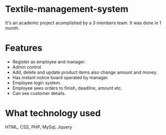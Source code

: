 # Textile-management-system
  It's an academic project acomplished by a 3 members team. It was done in 1 month.

# Features
  - Register as employee and manager.
  - Admin control
  - Add, delete and update product items also change amount and money.
  - Has instant notice board operated by manager.
  - Employee login system.
  - Employee sees orders to finish, deadline, amount etc.
  - Can see customer details.
  
# What technology used
 HTML, CSS, PHP, MySql, Jquery
